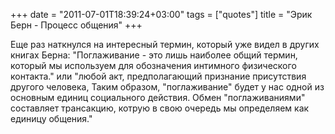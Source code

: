 +++
date = "2011-07-01T18:39:24+03:00"
tags = ["quotes"]
title = "Эрик Берн - Процесс общения"
+++

Еще раз наткнулся на интересный термин, который уже видел в других книгах Берна:
"Поглаживание - это лишь наиболее общий термин, который мы используем для
обозначения интимного физического контакта." или "любой акт, предполагающий
признание присутствия другого человека, Таким образом, "поглаживание" будет у нас
одной из основным единиц социального действия. Обмен "поглаживаниями" составляет
трансакцию, котрую в свою очередь мы определяем как единицу общения."

